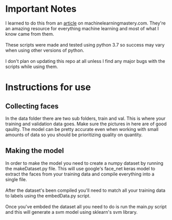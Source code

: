 # Important Notes <br />
I learned to do this from an [article](https://machinelearningmastery.com/how-to-develop-a-face-recognition-system-using-facenet-in-keras-and-an-svm-classifier/) on machinelearningmastery.com. They're an amazing resource for everything machine learning and most of what I know came from them.  <br />
<br />
These scripts were made and tested using python 3.7 so success may vary when using other versions of python.
<br /> <br />
I don't plan on updating this repo at all unless I find any major bugs with the scripts while using them.

# Instructions for use <br />
## Collecting faces <br />
In the data folder there are two sub folders, train and val. This is where your training and validation data goes. Make sure the pictures in here are of good qaulity. The model can be pretty accurate even when working with small amounts of data so you should be prioritizing quality on quantity. <br />

## Making the model <br />
In order to make the model you need to create a numpy dataset by running the makeDataset.py file. This will use google's face_net keras model to extract the faces from your training data and compile everything into a single file.<br />
<br />
After the dataset's been compiled you'll need to match all your training data to labels using the embedData.py script. <br />
<br />
Once you've embded the dataset all you need to do is run the main.py script and this will generate a svm model using sklearn's svm library.
